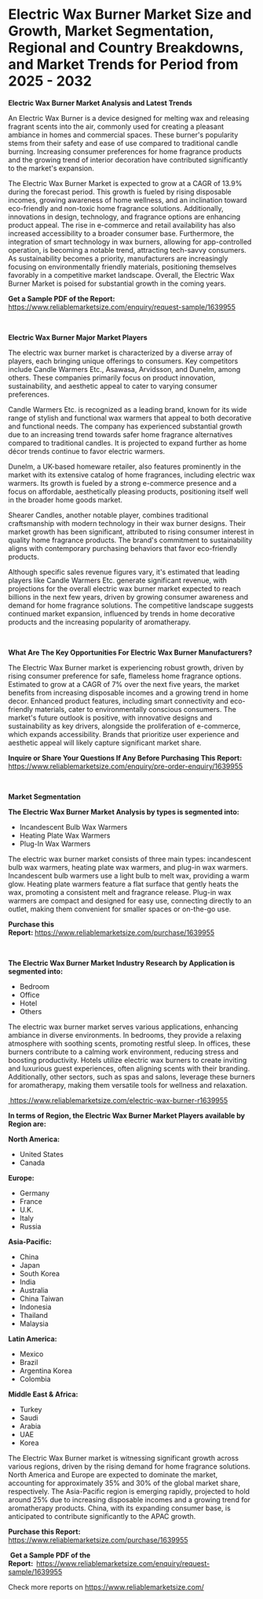 <p><h1>Electric Wax Burner Market Size and Growth, Market Segmentation, Regional and Country Breakdowns, and Market Trends for Period from 2025 -  2032</h1></p><p><strong>Electric Wax Burner Market Analysis and Latest Trends</strong></p>
<p><p>An Electric Wax Burner is a device designed for melting wax and releasing fragrant scents into the air, commonly used for creating a pleasant ambiance in homes and commercial spaces. These burner's popularity stems from their safety and ease of use compared to traditional candle burning. Increasing consumer preferences for home fragrance products and the growing trend of interior decoration have contributed significantly to the market's expansion.</p><p>The Electric Wax Burner Market is expected to grow at a CAGR of 13.9% during the forecast period. This growth is fueled by rising disposable incomes, growing awareness of home wellness, and an inclination toward eco-friendly and non-toxic home fragrance solutions. Additionally, innovations in design, technology, and fragrance options are enhancing product appeal. The rise in e-commerce and retail availability has also increased accessibility to a broader consumer base. Furthermore, the integration of smart technology in wax burners, allowing for app-controlled operation, is becoming a notable trend, attracting tech-savvy consumers. As sustainability becomes a priority, manufacturers are increasingly focusing on environmentally friendly materials, positioning themselves favorably in a competitive market landscape. Overall, the Electric Wax Burner Market is poised for substantial growth in the coming years.</p></p>
<p><strong>Get a Sample PDF of the Report:&nbsp;</strong> <a href="https://www.reliablemarketsize.com/enquiry/request-sample/1639955?utm_campaign=3120&utm_medium=2&utm_source=Github&utm_content=ia&utm_term=05042025&utm_id=electric-wax-burner">https://www.reliablemarketsize.com/enquiry/request-sample/1639955</a></p>
<p>&nbsp;</p>
<p><strong>Electric Wax Burner Major Market Players</strong></p>
<p><p>The electric wax burner market is characterized by a diverse array of players, each bringing unique offerings to consumers. Key competitors include Candle Warmers Etc., Asawasa, Arvidsson, and Dunelm, among others. These companies primarily focus on product innovation, sustainability, and aesthetic appeal to cater to varying consumer preferences.</p><p>Candle Warmers Etc. is recognized as a leading brand, known for its wide range of stylish and functional wax warmers that appeal to both decorative and functional needs. The company has experienced substantial growth due to an increasing trend towards safer home fragrance alternatives compared to traditional candles. It is projected to expand further as home décor trends continue to favor electric warmers.</p><p>Dunelm, a UK-based homeware retailer, also features prominently in the market with its extensive catalog of home fragrances, including electric wax warmers. Its growth is fueled by a strong e-commerce presence and a focus on affordable, aesthetically pleasing products, positioning itself well in the broader home goods market.</p><p>Shearer Candles, another notable player, combines traditional craftsmanship with modern technology in their wax burner designs. Their market growth has been significant, attributed to rising consumer interest in quality home fragrance products. The brand's commitment to sustainability aligns with contemporary purchasing behaviors that favor eco-friendly products.</p><p>Although specific sales revenue figures vary, it's estimated that leading players like Candle Warmers Etc. generate significant revenue, with projections for the overall electric wax burner market expected to reach billions in the next few years, driven by growing consumer awareness and demand for home fragrance solutions. The competitive landscape suggests continued market expansion, influenced by trends in home decorative products and the increasing popularity of aromatherapy.</p></p>
<p>&nbsp;</p>
<p><strong>What Are The Key Opportunities For Electric Wax Burner Manufacturers?</strong></p>
<p><p>The Electric Wax Burner market is experiencing robust growth, driven by rising consumer preference for safe, flameless home fragrance options. Estimated to grow at a CAGR of 7% over the next five years, the market benefits from increasing disposable incomes and a growing trend in home decor. Enhanced product features, including smart connectivity and eco-friendly materials, cater to environmentally conscious consumers. The market's future outlook is positive, with innovative designs and sustainability as key drivers, alongside the proliferation of e-commerce, which expands accessibility. Brands that prioritize user experience and aesthetic appeal will likely capture significant market share.</p></p>
<p><strong>Inquire or Share Your Questions If Any Before Purchasing This Report:</strong> <a href="https://www.reliablemarketsize.com/enquiry/pre-order-enquiry/1639955?utm_campaign=3120&utm_medium=2&utm_source=Github&utm_content=ia&utm_term=05042025&utm_id=electric-wax-burner">https://www.reliablemarketsize.com/enquiry/pre-order-enquiry/1639955</a></p>
<p>&nbsp;</p>
<p><strong>Market Segmentation</strong></p>
<p><strong>The Electric Wax Burner Market Analysis by types is segmented into:</strong></p>
<p><ul><li>Incandescent Bulb Wax Warmers</li><li>Heating Plate Wax Warmers</li><li>Plug-In Wax Warmers</li></ul></p>
<p><p>The electric wax burner market consists of three main types: incandescent bulb wax warmers, heating plate wax warmers, and plug-in wax warmers. Incandescent bulb warmers use a light bulb to melt wax, providing a warm glow. Heating plate warmers feature a flat surface that gently heats the wax, promoting a consistent melt and fragrance release. Plug-in wax warmers are compact and designed for easy use, connecting directly to an outlet, making them convenient for smaller spaces or on-the-go use.</p></p>
<p><strong>Purchase this Report:&nbsp;</strong><a href="https://www.reliablemarketsize.com/purchase/1639955?utm_campaign=3120&utm_medium=2&utm_source=Github&utm_content=ia&utm_term=05042025&utm_id=electric-wax-burner">https://www.reliablemarketsize.com/purchase/1639955</a></p>
<p>&nbsp;</p>
<p><strong>The Electric Wax Burner Market Industry Research by Application is segmented into:</strong></p>
<p><ul><li>Bedroom</li><li>Office</li><li>Hotel</li><li>Others</li></ul></p>
<p><p>The electric wax burner market serves various applications, enhancing ambiance in diverse environments. In bedrooms, they provide a relaxing atmosphere with soothing scents, promoting restful sleep. In offices, these burners contribute to a calming work environment, reducing stress and boosting productivity. Hotels utilize electric wax burners to create inviting and luxurious guest experiences, often aligning scents with their branding. Additionally, other sectors, such as spas and salons, leverage these burners for aromatherapy, making them versatile tools for wellness and relaxation.</p></p>
<p><a href="https://www.reliablemarketsize.com/electric-wax-burner-r1639955?utm_campaign=3120&utm_medium=2&utm_source=Github&utm_content=ia&utm_term=05042025&utm_id=electric-wax-burner">&nbsp;https://www.reliablemarketsize.com/electric-wax-burner-r1639955</a></p>
<p><strong>In terms of Region, the Electric Wax Burner Market Players available by Region are:</strong></p>
<p>
    <p> <strong> North America: </strong>
        <ul>
            <li>United States</li>
            <li>Canada</li>
        </ul>
        </p> 
    <p> <strong> Europe: </strong>
        <ul>
            <li>Germany</li>
            <li>France</li>
            <li>U.K.</li>
            <li>Italy</li>
            <li>Russia</li>
        </ul>
        </p> 
    <p> <strong> Asia-Pacific: </strong>
        <ul>
            <li>China</li>
            <li>Japan</li>
            <li>South Korea</li>
            <li>India</li>
            <li>Australia</li>
            <li>China Taiwan</li>
            <li>Indonesia</li>
            <li>Thailand</li>
            <li>Malaysia</li>
        </ul>
        </p> 
    <p> <strong> Latin America: </strong>
        <ul>
            <li>Mexico</li>
            <li>Brazil</li>
            <li>Argentina Korea</li>
            <li>Colombia</li>
        </ul>
        </p> 
    <p> <strong> Middle East & Africa: </strong>
        <ul>
            <li>Turkey</li>
            <li>Saudi</li>
            <li>Arabia</li>
            <li>UAE</li>
            <li>Korea</li>
        </ul>
    </p>
    </p>
<p><p>The Electric Wax Burner market is witnessing significant growth across various regions, driven by the rising demand for home fragrance solutions. North America and Europe are expected to dominate the market, accounting for approximately 35% and 30% of the global market share, respectively. The Asia-Pacific region is emerging rapidly, projected to hold around 25% due to increasing disposable incomes and a growing trend for aromatherapy products. China, with its expanding consumer base, is anticipated to contribute significantly to the APAC growth.</p></p>
<p><strong>Purchase this Report: </strong><a href="https://www.reliablemarketsize.com/purchase/1639955?utm_campaign=3120&utm_medium=2&utm_source=Github&utm_content=ia&utm_term=05042025&utm_id=electric-wax-burner">https://www.reliablemarketsize.com/purchase/1639955</a></p>
<p>&nbsp;<strong>Get a Sample PDF of the Report:&nbsp;&nbsp;</strong><a href="https://www.reliablemarketsize.com/enquiry/request-sample/1639955?utm_campaign=3120&utm_medium=2&utm_source=Github&utm_content=ia&utm_term=05042025&utm_id=electric-wax-burner">https://www.reliablemarketsize.com/enquiry/request-sample/1639955</a></p>
<p><strong></strong></p>
<p>Check more reports on <a href="https://www.reliablemarketsize.com/?utm_campaign=3120&utm_medium=2&utm_source=Github&utm_content=ia&utm_term=05042025&utm_id=electric-wax-burner">https://www.reliablemarketsize.com/</a></p>